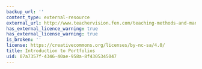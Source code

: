```yaml
---
backup_url: ''
content_type: external-resource
external_url: http://www.teachervision.fen.com/teaching-methods-and-management/experimental-education/4528.html?page=2&detoured=1
has_external_licence_warning: true
has_external_license_warning: true
is_broken: ''
license: https://creativecommons.org/licenses/by-nc-sa/4.0/
title: Introduction to Portfolios
uid: 07a7357f-4346-40ae-958a-8f4305345047
---
```

